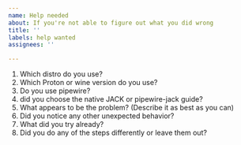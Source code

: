 ```yaml
---
name: Help needed
about: If you're not able to figure out what you did wrong
title: ''
labels: help wanted
assignees: ''

---
```


<!--Please fill out all the fields.-->
1. Which distro do you use?
1. Which Proton or wine version do you use?
1. Do you use pipewire?
1. did you choose the native JACK or pipewire-jack guide?
1. What appears to be the problem? (Describe it as best as you can)
1. Did you notice any other unexpected behavior?
1. What did you try already?
1. Did you do any of the steps differently or leave them out?
